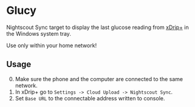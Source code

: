 ﻿# Glucy

Nightscout Sync target to display the last glucose reading from [xDrip+](https://github.com/NightscoutFoundation/xDrip) in the Windows system tray.

Use only within your home network!

## Usage

0. Make sure the phone and the computer are connected to the same network.
1. In xDrip+ go to `Settings -> Cloud Upload -> Nightscout Sync`.
2. Set `Base URL` to the connectable address written to console.
